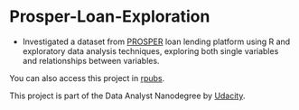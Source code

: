 # Prosper-Loan-Exploration

* Investigated a dataset from [PROSPER](https://www.prosper.com/) loan lending platform using R and exploratory data analysis techniques, exploring both single variables and relationships between variables.

You can also access this project in [rpubs](http://rpubs.com/NTavou/ProsperLoanExploration?lipi=urn%3Ali%3Apage%3Ad_flagship3_profile_view_base%3Bz4R86PimQ8i5pYzZ%2B8HlYQ%3D%3D).

This project is part of the Data Analyst Nanodegree by [Udacity](https://www.udacity.com/).
